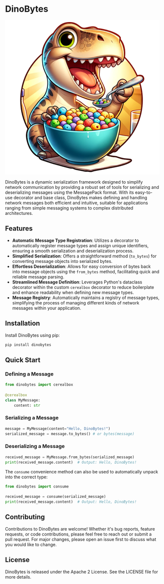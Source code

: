 # DinoBytes

![dinobytes](./assets/dinobytes.png)

DinoBytes is a dynamic serialization framework designed to simplify network communication by providing a robust set of tools for serializing and deserializing messages using the MessagePack format. With its easy-to-use decorator and base class, DinoBytes makes defining and handling network messages both efficient and intuitive, suitable for applications ranging from simple messaging systems to complex distributed architectures.

## Features

- **Automatic Message Type Registration**: Utilizes a decorator to automatically register message types and assign unique identifiers, ensuring a smooth serialization and deserialization process.
- **Simplified Serialization**: Offers a straightforward method (`to_bytes`) for converting message objects into serialized bytes.
- **Effortless Deserialization**: Allows for easy conversion of bytes back into message objects using the `from_bytes` method, facilitating quick and reliable message parsing.
- **Streamlined Message Definition**: Leverages Python's dataclass decorator within the custom `cerealbox` decorator to reduce boilerplate and enhance readability when defining new message types.
- **Message Registry**: Automatically maintains a registry of message types, simplifying the process of managing different kinds of network messages within your application.

## Installation

Install DinoBytes using pip:

```bash
pip install dinobytes
```

## Quick Start

### Defining a Message

```python
from dinobytes import cerealbox

@cerealbox
class MyMessage:
    content: str
```

### Serializing a Message

```python
message = MyMessage(content="Hello, DinoBytes!")
serialized_message = message.to_bytes() # or bytes(message)
```

### Deserializing a Message

```python
received_message = MyMessage.from_bytes(serialized_message)
print(received_message.content)  # Output: Hello, DinoBytes!
```

The `consume` convenience method can also be used to automatically unpack into the correct type:

```python
from dinobytes import consume

received_message = consume(serialized_message)
print(received_message.content)  # Output: Hello, DinoBytes!
```

## Contributing

Contributions to DinoBytes are welcome! Whether it's bug reports, feature requests, or code contributions, please feel free to reach out or submit a pull request. For major changes, please open an issue first to discuss what you would like to change.

## License

DinoBytes is released under the Apache 2 License. See the LICENSE file for more details.
